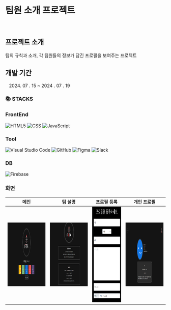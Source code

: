 # 팀원 소개 프로젝트
<br>

## 프로젝트 소개
팀의 규칙과 소개, 각 팀원들의 정보가 담긴 프로필을 보여주는 프로젝트

## 개발 기간
  &nbsp;&nbsp;&nbsp;2024. 07 . 15 ~ 2024 . 07 . 19

### 📚 STACKS

### FrontEnd
![HTML5](https://img.shields.io/badge/html5-%23E34F26.svg?style=for-the-badge&logo=html5&logoColor=white)
![CSS](https://img.shields.io/badge/css3-%231572B6.svg?style=for-the-badge&logo=css3&logoColor=white)
![JavaScript](https://img.shields.io/badge/javascript-%23323330.svg?style=for-the-badge&logo=javascript&logoColor=%23F7DF1E)

### Tool
![Visual Studio Code](https://img.shields.io/badge/Visual%20Studio%20Code-0078d7.svg?style=for-the-badge&logo=visual-studio-code&logoColor=white)
![GitHub](https://img.shields.io/badge/github-%23121011.svg?style=for-the-badge&logo=github&logoColor=white)
![Figma](https://img.shields.io/badge/figma-%23F24E1E.svg?style=for-the-badge&logo=figma&logoColor=white)
![Slack](https://img.shields.io/badge/Slack-4A154B?style=for-the-badge&logo=slack&logoColor=white)

### DB
![Firebase](https://img.shields.io/badge/firebase-a08021?style=for-the-badge&logo=firebase&logoColor=ffcd34)

### 화면
| 메인 | 팀 설명  | 프로필 등록 | 개인 프로필 |
| :------------: | :------------: |:------------:|:------------:|
|<img src="https://github.com/firstTeamOnBoard/onBoard/blob/main/img/mainPage.png" width="400" height="200"/>|<img src="https://github.com/firstTeamOnBoard/onBoard/blob/main/img/teamPage.png" width="400" height="200"/>|<img src="https://github.com/firstTeamOnBoard/onBoard/blob/main/img/registerPage.png" width="300" height="300"/>|<img src="https://github.com/firstTeamOnBoard/onBoard/blob/main/img/infoPage.png" width="400" height="200"/>|

